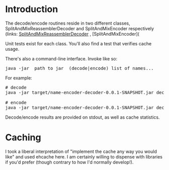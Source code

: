 Introduction
==============================

The decode/encode routines reside in two different classes, SplitAndMixReassemblerDecoder and SplitAndMixEncoder respectively (links: [SplitAndMixReassemblerDecoder](https://github.com/prospero238/name-encoder-decoder/blob/master/src/main/java/com/throwawaycode/service/SplitAndMixReassemblerDecoder.java) , [SplitAndMixEncoder]( 

Unit tests exist for each class.  You'll also find a test that verifies cache usage.

There's also a command-line interface.  Invoke like so:
 
<pre>java -jar _path to jar_ (decode|encode) list of names... </pre>
For example:

<pre>
# decode
java -jar target/name-encoder-decoder-0.0.1-SNAPSHOT.jar decode inAm al#Vim

# encode
java -jar target/name-encoder-decoder-0.0.1-SNAPSHOT.jar decode Amin Vimal
</pre>

Decode/encode results are provided on stdout, as well as cache statistics. 


Caching
==============================

I took a liberal interpretation of "implement the cache any way you would like" and used ehcache here.  I am certainly 
willing to dispense with libraries if you'd prefer (though contrary to how I'd normally develop!).
 